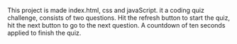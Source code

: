 This project is made index.html, css and javaScript. it a coding quiz challenge, consists of two questions. Hit the refresh button to start the quiz, hit the next button to go to the next question. A countdown of ten seconds applied to finish the quiz. 